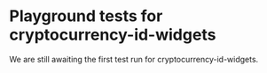 # Playground tests for cryptocurrency-id-widgets
We are still awaiting the first test run for cryptocurrency-id-widgets.
